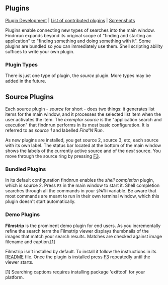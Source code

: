 ## Plugins

[Plugin Development](plugin-dev.md)
   | [List of contributed plugins](plugin-list.md)
   | [Screenshots](screenshots.md)

Plugins enable connecting new types of searches into the main
window. Findnrun expands beyond its original scope of "finding and
starting an application" to "finding something and doing something with
it".  Some plugins are bundled so you can immediately use them.  Shell
scripting ability suffices to write your own plugin.

### Plugin Types

There is just one type of plugin, the _source_ plugin.
More types may be added in the future.

## Source Plugins

Each source plugin - _source_ for short - does two things: it generates
list items for the main window, and it processes the selected list
item when the user activates the item. The _exemplar source_ is the
"application search and execution" that findnrun performs in its most
basic configuration. It is referred to as _source 1_ and labelled
_Find'N'Run_.

As new plugins are installed, you get source 2, source 3, etc, each
source with its own label.  The status bar located at the bottom of
the main window shows the labels of the currently active source and
of the _next_ source. You move through the source ring by pressing
[F3](hotkey.md).

### Bundled Plugins

In its default configuration findnrun enables the _shell completion_
plugin, which is source 2. Press `F3` in the main window to start
it. Shell completion searches through all the commands in your `$PATH`
variable. Be aware that most commands are meant to run in their own
terminal window, which this plugin doesn't start automatically.

### Demo Plugins

**Filmstrip** is the prominent demo plugin for end users.  As you
incrementally refine the search term the Filmstrip viewer displays
thumbnails of the images that match your search results. Matches are
checked against image filename and caption.[1]

Filmstrip isn't installed by default. To install it follow the
instructions in its [README](examples/filmstrip/README.md) file.
Once the plugin is installed press [F3](hotkey.md) repeatedly until the
viewer starts.

[1] Searching captions requires installing package 'exiftool' for your
   platform.

